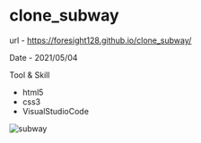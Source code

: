 # clone_subway
url - https://foresight128.github.io/clone_subway/

Date - 2021/05/04

Tool & Skill
- html5
- css3
- VisualStudioCode

![subway](https://user-images.githubusercontent.com/89468282/131454174-80d2f47c-ea15-4288-8e26-34cd5ed15b9c.png)
